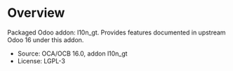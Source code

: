 # Overview

Packaged Odoo addon: l10n_gt. Provides features documented in upstream Odoo 16 under this addon.

- Source: OCA/OCB 16.0, addon l10n_gt
- License: LGPL-3
